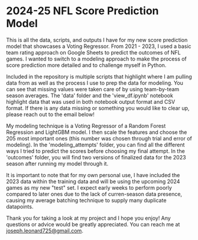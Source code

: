 # 2024-25 NFL Score Prediction Model
This is all the data, scripts, and outputs I have for my new score prediction model that showcases a Voting Regressor. From 2021 - 2023, I used a basic team rating approach on Google Sheets to predict the outcomes of NFL games. I wanted to switch to a modeling approach to make the process of score prediction more detailed and to challenge myself in Python.

Included in the repository is multiple scripts that highlight where I am pulling data from as well as the process I use to prep the data for modeling. You can see that missing values were taken care of by using team-by-team season averages. The 'data' folder and the 'view_df.ipynb' notebook highlight data that was used in both notebook output format and CSV format. If there is any data missing or something you would like to clear up, please reach out to the email below!

My modeling technique is a Voting Regressor of a Random Forest Regression and LightGBM model. I then scale the features and choose the 205 most important ones (this number was chosen through trial and error of modeling). In the 'modeling_attempts' folder, you can find all the different ways I tried to predict the scores before choosing my final attempt. In the 'outcomes' folder, you will find two versions of finalized data for the 2023 season after running my model through it.

It is important to note that for my own personal use, I have included the 2023 data within the training data and will be using the upcoming 2024 games as my new "test" set. I expect early weeks to perform poorly compared to later ones due to the lack of curren-season data presence, causing my average batching technique to supply many duplicate datapoints. 

Thank you for taking a look at my project and I hope you enjoy! Any questions or advice would be greatly appreciated. You can reach me at joseph.leonard725@gmail.com. 

